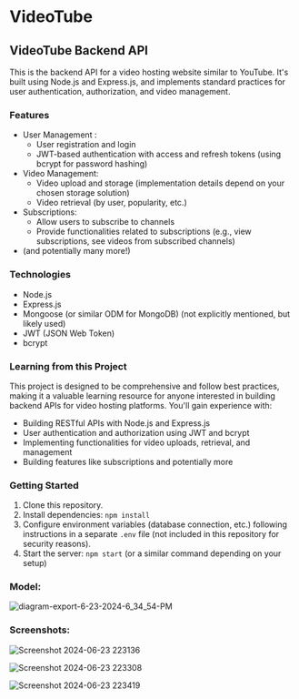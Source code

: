 
# VideoTube

## VideoTube Backend API

This is the backend API for a video hosting website similar to YouTube. It's built using Node.js and Express.js, and implements standard practices for user authentication, authorization, and video management.

### Features

* User Management :
    * User registration and login
    * JWT-based authentication with access and refresh tokens (using bcrypt for password hashing)
* Video Management:
    * Video upload and storage (implementation details depend on your chosen storage solution)
    * Video retrieval (by user, popularity, etc.)
* Subscriptions:
    * Allow users to subscribe to channels
    * Provide functionalities related to subscriptions (e.g., view subscriptions, see videos from subscribed channels)
*  (and potentially many more!)

### Technologies

* Node.js
* Express.js
* Mongoose (or similar ODM for MongoDB) (not explicitly mentioned, but likely used)
* JWT (JSON Web Token)
* bcrypt

### Learning from this Project

This project is designed to be comprehensive and follow best practices, making it a valuable learning resource for anyone interested in building backend APIs for video hosting platforms. You'll gain experience with:

* Building RESTful APIs with Node.js and Express.js
* User authentication and authorization using JWT and bcrypt
* Implementing functionalities for video uploads, retrieval, and management
* Building features like subscriptions and potentially more

### Getting Started

1. Clone this repository.
2. Install dependencies: `npm install`
3. Configure environment variables (database connection, etc.) following instructions in a separate `.env` file (not included in this repository for security reasons).
4. Start the server: `npm start` (or a similar command depending on your setup)


### Model:

![diagram-export-6-23-2024-6_34_54-PM](https://github.com/madhuramkulshrestha123/Videotube/assets/128170524/eb5c006a-8984-4ff6-ad7a-6660d0e32c18)


### Screenshots:
![Screenshot 2024-06-23 223136](https://github.com/madhuramkulshrestha123/Videotube/assets/128170524/e86b13ad-61de-4500-95e3-5046c63c7dea)

![Screenshot 2024-06-23 223308](https://github.com/madhuramkulshrestha123/Videotube/assets/128170524/6a5dfd3c-f161-4bca-b5c1-8ece006a2fd4)

![Screenshot 2024-06-23 223419](https://github.com/madhuramkulshrestha123/Videotube/assets/128170524/34440853-22d3-4ea1-b119-34068e1ea22b)
